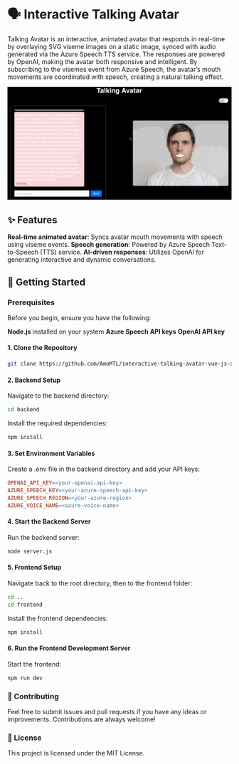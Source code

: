 # 🗣️ Interactive Talking Avatar

Talking Avatar is an interactive, animated avatar that responds in real-time by overlaying SVG viseme images on a static image, synced with audio generated via the Azure Speech TTS service. The responses are powered by OpenAI, making the avatar both responsive and intelligent. By subscribing to the visemes event from Azure Speech, the avatar’s mouth movements are coordinated with speech, creating a natural talking effect.

![Talking Avatar in action](assets/tts.gif)

## ✨ Features

**Real-time animated avatar**: Syncs avatar mouth movements with speech using viseme events.
**Speech generation**: Powered by Azure Speech Text-to-Speech (TTS) service.
**AI-driven responses**: Utilizes OpenAI for generating interactive and dynamic conversations.
## 🚀 Getting Started

### Prerequisites
Before you begin, ensure you have the following:

**Node.js** installed on your system
**Azure Speech API keys**
**OpenAI API key**

#### 1. Clone the Repository
```bash
git clone https://github.com/AmoMTL/interactive-talking-avatar-vue-js-azure-speech-visemes
```

#### 2. Backend Setup
Navigate to the backend directory:

```bash
cd backend
```

Install the required dependencies:

```bash
npm install
```

#### 3. Set Environment Variables
Create a .env file in the backend directory and add your API keys:

```makefile
OPENAI_API_KEY=<your-openai-api-key>
AZURE_SPEECH_KEY=<your-azure-speech-api-key>
AZURE_SPEECH_REGION=<your-azure-region>
AZURE_VOICE_NAME=<azure-voice-name>
```

#### 4. Start the Backend Server
Run the backend server:

```bash
node server.js
```

#### 5. Frontend Setup
Navigate back to the root directory, then to the frontend folder:

```bash
cd ..
cd frontend
```
Install the frontend dependencies:

```bash
npm install
```

#### 6. Run the Frontend Development Server
Start the frontend:

```bash
npm run dev
```

### 🤝 Contributing

Feel free to submit issues and pull requests if you have any ideas or improvements. Contributions are always welcome!

### 📜 License

This project is licensed under the MIT License.

